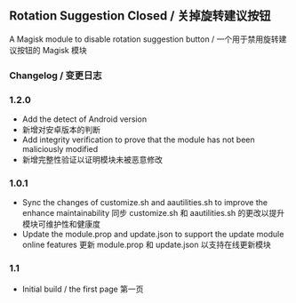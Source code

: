 ## Rotation Suggestion Closed / 关掉旋转建议按钮
A Magisk module to disable rotation suggestion button / 一个用于禁用旋转建议按钮的 Magisk 模块

### Changelog / 变更日志

### 1.2.0

- Add the detect of Android version
- 新增对安卓版本的判断
- Add integrity verification to prove that the module has not been maliciously modified
- 新增完整性验证以证明模块未被恶意修改

### 1.0.1
- Sync the changes of customize.sh and aautilities.sh to improve the enhance maintainability
  同步 customize.sh 和 aautilities.sh 的更改以提升模块可维护性和健康度
- Update the module.prop and update.json to support the update module online features
  更新 module.prop 和 update.json 以支持在线更新模块

### 1.1
- Initial build / the first page
  第一页
